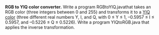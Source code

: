**RGB to YIQ color converter.** Write a program RGBtoYIQ.javathat takes an RGB color (three integers between 0 and 255) and transforms it to a [YIQ color](https://en.wikipedia.org/wiki/YIQ) (three different real numbers Y, I, and Q, with 0 ≤ Y ≤ 1, –0.5957 ≤ I ≤ 0.5957, and –0.5226 ≤ Q ≤ 0.5226). Write a program YIQtoRGB.java that applies the inverse transformation.
